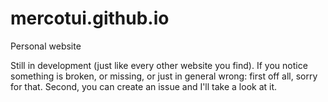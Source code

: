# mercotui.github.io
Personal website

Still in development (just like every other website you find).
If you notice something is broken, or missing, or just in general wrong:
first off all, sorry for that. Second, you can create an issue and I'll take a look at it.
